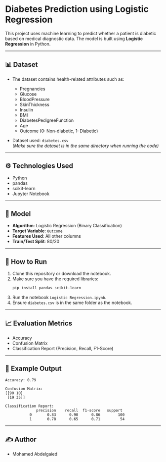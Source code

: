 
# Diabetes Prediction using Logistic Regression

This project uses machine learning to predict whether a patient is diabetic based on medical diagnostic data. The model is built using **Logistic Regression** in Python.

---

## 📊 Dataset

- The dataset contains health-related attributes such as:
  - Pregnancies
  - Glucose
  - BloodPressure
  - SkinThickness
  - Insulin
  - BMI
  - DiabetesPedigreeFunction
  - Age
  - Outcome (0: Non-diabetic, 1: Diabetic)

- Dataset used: `diabetes.csv`  
  *(Make sure the dataset is in the same directory when running the code)*

---

## ⚙️ Technologies Used

- Python
- pandas
- scikit-learn
- Jupyter Notebook

---

## 🧠 Model

- **Algorithm**: Logistic Regression (Binary Classification)
- **Target Variable**: `Outcome`
- **Features Used**: All other columns
- **Train/Test Split**: 80/20

---

## 🚀 How to Run

1. Clone this repository or download the notebook.
2. Make sure you have the required libraries:
    ```bash
    pip install pandas scikit-learn
    ```
3. Run the notebook `Logistic Regression.ipynb`.
4. Ensure `diabetes.csv` is in the same folder as the notebook.

---

## 📈 Evaluation Metrics

- Accuracy
- Confusion Matrix
- Classification Report (Precision, Recall, F1-Score)

---

## 📌 Example Output

```
Accuracy: 0.79

Confusion Matrix:
[[90 10]
 [19 35]]

Classification Report:
              precision    recall  f1-score   support
           0       0.83      0.90      0.86        100
           1       0.78      0.65      0.71         54
```

---

## ✍️ Author

- Mohamed Abdelgaied
  